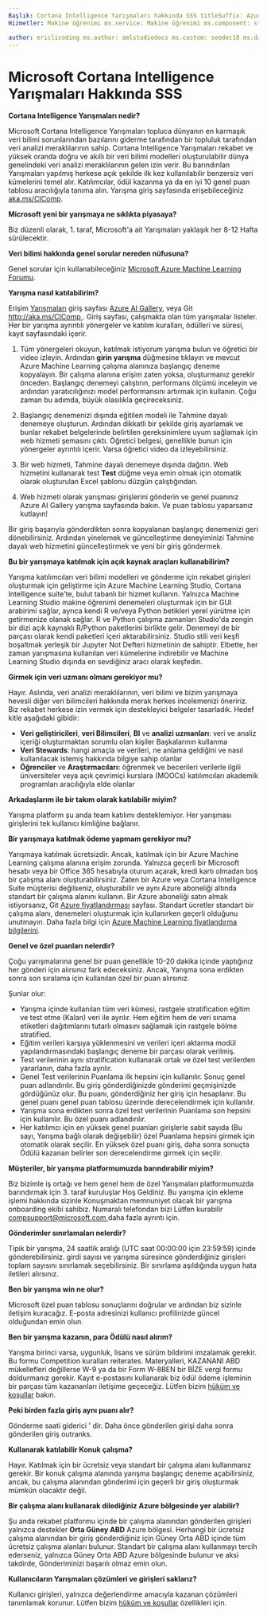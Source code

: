 ```yaml
---
Başlık: Cortana Intelligence Yarışmaları hakkında SSS titleSuffix: Azure Machine Learning Studio açıklaması: Sık sorulan Microsoft Cortana Intelligence Yarışmaları hakkında sorular.
Hizmetler: Makine öğrenimi ms.service: Makine öğrenimi ms.component: studio ms.topic: makale

author: ericlicoding ms.author: amlstudiodocs ms.custom: seodec18 ms.date: 12/18/2017
---
```

# <a name="microsoft-cortana-intelligence-competitions-faq"></a>Microsoft Cortana Intelligence Yarışmaları Hakkında SSS
**Cortana Intelligence Yarışmaları nedir?**

Microsoft Cortana Intelligence Yarışmaları topluca dünyanın en karmaşık veri bilimi sorunlarından bazılarını giderme tarafından bir topluluk tarafından veri analizi meraklılarının sahip. Cortana Intelligence Yarışmaları rekabet ve yüksek oranda doğru ve akıllı bir veri bilimi modelleri oluşturulabilir dünya genelindeki veri analizi meraklılarının gelen izin verir. Bu barındırılan Yarışmaları yapılmış herkese açık şekilde ilk kez kullanılabilir benzersiz veri kümelerini temel alır. Katılımcılar, ödül kazanma ya da en iyi 10 genel puan tablosu aracılığıyla tanıma alın. Yarışma giriş sayfasında erişebileceğiniz [aka.ms/CIComp](https://aka.ms/CIComp).

**Microsoft yeni bir yarışmaya ne sıklıkta piyasaya?**

Biz düzenli olarak, 1. taraf, Microsoft'a ait Yarışmaları yaklaşık her 8-12 Hafta sürülecektir. 

**Veri bilimi hakkında genel sorular nereden nüfusuna?**

Genel sorular için kullanabileceğiniz [Microsoft Azure Machine Learning Forumu](https://social.msdn.microsoft.com/forums/azure/home?forum=MachineLearning).

**Yarışma nasıl katılabilirim?**

Erişim [Yarışmaları](https://gallery.cortanaintelligence.com/competitions) giriş sayfası [Azure AI Gallery](https://gallery.cortanaintelligence.com/), veya Git [ http://aka.ms/CIComp ](https://aka.ms/CIComp). Giriş sayfası, çalışmakta olan tüm yarışmalar listeler. Her bir yarışma ayrıntılı yönergeler ve katılım kuralları, ödülleri ve süresi, kayıt sayfasındaki içerir.

1. Tüm yönergeleri okuyun, katılmak istiyorum yarışma bulun ve öğretici bir video izleyin. Ardından **girin yarışma** düğmesine tıklayın ve mevcut Azure Machine Learning çalışma alanınıza başlangıç deneme kopyalayın. Bir çalışma alanına erişim zaten yoksa, oluşturmanız gerekir önceden. Başlangıç denemeyi çalıştırın, performans ölçümü inceleyin ve ardından yaratıcılığınızı model performansını artırmak için kullanın. Çoğu zaman bu adımda, büyük olasılıkla geçireceksiniz.   

2. Başlangıç denemenizi dışında eğitilen modeli ile Tahmine dayalı denemeye oluşturun. Ardından dikkatli bir şekilde giriş ayarlamak ve bunlar rekabet belgelerinde belirtilen gereksinimlere uyum sağlamak için web hizmeti şemasını çıktı. Öğretici belgesi, genellikle bunun için yönergeler ayrıntılı içerir. Varsa öğretici video da izleyebilirsiniz.   

3. Bir web hizmeti, Tahmine dayalı denemeye dışında dağıtın. Web hizmetini kullanarak test **Test** düğme veya emin olmak için otomatik olarak oluşturulan Excel şablonu düzgün çalıştığından.   

4. Web hizmeti olarak yarışması girişlerini gönderin ve genel puanınız Azure AI Gallery yarışma sayfasında bakın. Ve puan tablosu yaparsanız kutlayın!  

Bir giriş başarıyla gönderdikten sonra kopyalanan başlangıç denemenizi geri dönebilirsiniz. Ardından yinelemek ve güncelleştirme deneyiminizi Tahmine dayalı web hizmetini güncelleştirmek ve yeni bir giriş göndermek.   

**Bu bir yarışmaya katılmak için açık kaynak araçları kullanabilirim?**

Yarışma katılımcıları veri bilimi modelleri ve gönderme için rekabet girişleri oluşturmak için geliştirme için Azure Machine Learning Studio, Cortana Intelligence suite'te, bulut tabanlı bir hizmet kullanın. Yalnızca Machine Learning Studio makine öğrenimi denemeleri oluşturmak için bir GUI arabirimi sağlar, ayrıca kendi R ve/veya Python betikleri yerel yürütme için getirmenize olanak sağlar. R ve Python çalışma zamanları Studio'da zengin bir dizi açık kaynaklı R/Python paketlerini birlikte gelir. Denemeyi de bir parçası olarak kendi paketleri içeri aktarabilirsiniz. Studio stili veri keşfi boşaltmak yerleşik bir Jupyter Not Defteri hizmetinin de sahiptir. Elbette, her zaman yarışmasına kullanılan veri kümelerine indirebilir ve Machine Learning Studio dışında en sevdiğiniz aracı olarak keşfedin. 

**Girmek için veri uzmanı olmanı gerekiyor mu?**

Hayır. Aslında, veri analizi meraklılarının, veri bilimi ve bizim yarışmaya hevesli diğer veri bilimcileri hakkında merak herkes incelemenizi öneririz. Biz rekabet herkese izin vermek için destekleyici belgeler tasarladık. Hedef kitle aşağıdaki gibidir:

* **Veri geliştiricileri**, **veri Bilimcileri**, **BI** ve **analizi uzmanları**: veri ve analiz içeriği oluşturmaktan sorumlu olan kişiler Başkalarının kullanma
* **Veri Stewards**: hangi amaçla ve verileri, ne anlama geldiğini ve nasıl kullanılacak istemiş hakkında bilgiye sahip olanlar
* **Öğrenciler** ve **Araştırmacıları:** öğrenmek ve becerileri verilerle ilgili üniversiteler veya açık çevrimiçi kurslara (MOOCs) katılımcıları akademik programları aracılığıyla elde olanlar

**Arkadaşlarım ile bir takım olarak katılabilir miyim?**

Yarışma platform şu anda team katılımı desteklemiyor. Her yarışması girişlerini tek kullanıcı kimliğine bağlanır. 

**Bir yarışmaya katılmak ödeme yapmam gerekiyor mu?**

Yarışmaya katılmak ücretsizdir. Ancak, katılmak için bir Azure Machine Learning çalışma alanına erişim zorunda. Yalnızca geçerli bir Microsoft hesabı veya bir Office 365 hesabıyla oturum açarak, kredi kartı olmadan boş bir çalışma alanı oluşturabilirsiniz. Zaten bir Azure veya Cortana Intelligence Suite müşterisi değilseniz, oluşturabilir ve aynı Azure aboneliği altında standart bir çalışma alanını kullanın. Bir Azure aboneliği satın almak istiyorsanız, Git [Azure fiyatlandırması](https://azure.microsoft.com/pricing) sayfası. Standart ücretler standart bir çalışma alanı, denemeleri oluşturmak için kullanırken geçerli olduğunu unutmayın. Daha fazla bilgi için [Azure Machine Learning fiyatlandırma bilgilerini](https://azure.microsoft.com/pricing/details/machine-learning/). 



**Genel ve özel puanları nelerdir?**

Çoğu yarışmalarına genel bir puan genellikle 10-20 dakika içinde yaptığınız her gönderi için alırsınız fark edeceksiniz. Ancak, Yarışma sona erdikten sonra son sıralama için kullanılan özel bir puan alırsınız. 

Şunlar olur:

* Yarışma içinde kullanılan tüm veri kümesi, rastgele stratification eğitim ve test etme (Kalan) veri ile ayrılır. Hem eğitim hem de veri sınama etiketleri dağıtımlarını tutarlı olmasını sağlamak için rastgele bölme stratified.
* Eğitim verileri karşıya yüklenmesini ve verileri içeri aktarma modül yapılandırmasındaki başlangıç deneme bir parçası olarak verilmiş.
* Test verilerinin aynı stratification kullanarak ortak ve özel test verilerden yararlanın, daha fazla ayrılır.
* Genel Test verilerinin Puanlama ilk hepsini için kullanılır. Sonuç genel puan adlandırılır. Bu giriş gönderdiğinizde gönderimi geçmişinizde gördüğünüz olur. Bu puanı, gönderdiğiniz her giriş için hesaplanır. Bu genel puanı genel puan tablosu üzerinde derecelendirmek için kullanılır.
* Yarışma sona erdikten sonra özel test verilerinin Puanlama son hepsini için kullanılır. Bu özel puanı adlandırılır. 
* Her katılımcı için en yüksek genel puanları girişlerle sabit sayıda (Bu sayı, Yarışma bağlı olarak değişebilir) özel Puanlama hepsini girmek için otomatik olarak seçilir. En yüksek özel puanı giriş, daha sonra sonuçta Ödülü kazanan belirler son derecelendirme girmek için seçilir.  

**Müşteriler, bir yarışma platformumuzda barındırabilir miyim?**

Biz bizimle iş ortağı ve hem genel hem de özel Yarışmaları platformumuzda barındırmak için 3. taraf kuruluşlar Hoş Geldiniz. Bu yarışma için ekleme işlemi hakkında sizinle Konuşmaktan memnuniyet olacak bir yarışma onboarding ekibi sahibiz.  Numaralı telefondan bizi Lütfen kurabilir [ compsupport@microsoft.com ](mailto:compsupport@microsoft.com) daha fazla ayrıntı için. 

**Gönderimler sınırlamaları nelerdir?**

Tipik bir yarışma, 24 saatlik aralığı (UTC saat 00:00:00 için 23:59:59) içinde gönderebilirsiniz. girdi sayısı ve yarışma süresince gönderdiğiniz girişleri toplam sayısını sınırlamak seçebilirsiniz. Bir sınırlama aşıldığında uygun hata iletileri alırsınız. 

**Ben bir yarışma win ne olur?**

Microsoft özel puan tablosu sonuçlarını doğrular ve ardından biz sizinle iletişim kuracağız. E-posta adresinizi kullanıcı profilinizde güncel olduğundan emin olun.

**Ben bir yarışma kazanın, para Ödülü nasıl alırım?**

Yarışma birinci varsa, uygunluk, lisans ve sürüm bildirimi imzalamak gerekir. Bu formu Competition kuralları reiterates. Materyalleri, KAZANANI ABD mükellefleri değillerse W-9 ya da bir Form W-8BEN bir BİZE vergi formu doldurmanız gerekir. Kayıt e-postasını kullanarak biz ödül ödeme işleminin bir parçası tüm kazananları iletişime geçeceğiz. Lütfen bizim [hüküm ve koşullar](https://aka.ms/comptermsandconditions) bakın.

**Peki birden fazla giriş aynı puanı alır?**

Gönderme saati giderici ' dir. Daha önce gönderilen girişi daha sonra gönderilen giriş outranks.

**Kullanarak katılabilir Konuk çalışma?**

Hayır. Katılmak için bir ücretsiz veya standart bir çalışma alanı kullanmanız gerekir. Bir konuk çalışma alanında yarışma başlangıç deneme açabilirsiniz, ancak, bu çalışma alanından gönderimi için geçerli bir giriş oluşturmak mümkün olacaktır değil. 

**Bir çalışma alanı kullanarak dilediğiniz Azure bölgesinde yer alabilir?**

Şu anda rekabet platformu içinde bir çalışma alanından gönderilen girişleri yalnızca destekler **Orta Güney ABD** Azure bölgesi. Herhangi bir ücretsiz çalışma alanından bir giriş gönderdiğiniz için Güney Orta ABD içinde tüm ücretsiz çalışma alanları bulunur. Standart bir çalışma alanı kullanmayı tercih ederseniz, yalnızca Güney Orta ABD Azure bölgesinde bulunur ve aksi takdirde, Gönderiminizi başarılı olmaz emin olun. 

**Kullanıcıların Yarışmaları çözümleri ve girişleri saklarız?**

Kullanıcı girişleri, yalnızca değerlendirme amacıyla kazanan çözümleri tanımlamak korunur. Lütfen bizim [hüküm ve koşullar](https://aka.ms/comptermsandconditions) özellikleri için.

